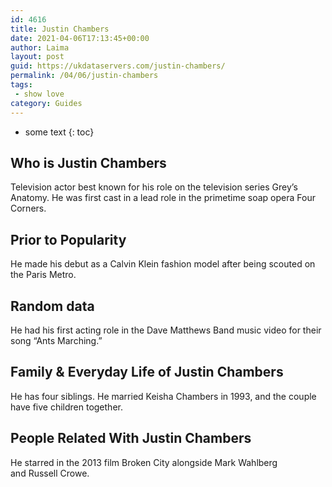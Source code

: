 ```yaml
---
id: 4616
title: Justin Chambers
date: 2021-04-06T17:13:45+00:00
author: Laima
layout: post
guid: https://ukdataservers.com/justin-chambers/
permalink: /04/06/justin-chambers
tags:
 - show love
category: Guides
---
```


* some text
{: toc}


## Who is Justin Chambers
                  
                  
                  
Television actor best known for his role on the television series Grey&#8217;s Anatomy. He was first cast in a lead role in the primetime soap opera Four Corners. 
                  
              
            
              
            
                
                
                
## Prior to Popularity
                  
                  
                  
He made his debut as a Calvin Klein fashion model after being scouted on the Paris Metro. 
                  
              
            
              
            
                
                
                
## Random data
                  
                  
                  
He had his first acting role in the Dave Matthews Band music video for their song &#8220;Ants Marching.&#8221; 
                  
              
            
              
            
                
                
                
## Family & Everyday Life of Justin Chambers
                  
                  
                  
He has four siblings. He married Keisha Chambers in 1993, and the couple have five children together. 
                  
              
            
              
            
                
                
                
## People Related With Justin Chambers
                  
                  
                  
He starred in the 2013 film Broken City alongside Mark Wahlberg and Russell Crowe. 
                  
              
            
              
            
                
              
            
              
              
            
            
              
            
          
          
          